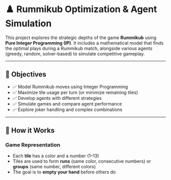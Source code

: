 # ♟️ Rummikub Optimization & Agent Simulation

This project explores the strategic depths of the game **Rummikub** using **Pure Integer Programming (IP)**. It includes a mathematical model that finds the optimal plays during a Rummikub match, alongside various agents (greedy, random, solver-based) to simulate competitive gameplay.

---

## 📌 Objectives

- ✅ Model Rummikub moves using Integer Programming
- ✅ Maximize tile usage per turn (or minimize remaining tiles)
- ✅ Develop agents with different strategies
- ✅ Simulate games and compare agent performance
- ✅ Explore joker handling and complex combinations

---

## 🧠 How it Works

### Game Representation
- Each **tile** has a color and a number (1–13)
- Tiles are used to form **runs** (same color, consecutive numbers) or **groups** (same number, different colors)
- The goal is to **empty your hand** before others do
